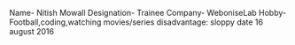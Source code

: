 Name- Nitish Mowall
Designation- Trainee
Company- WeboniseLab 
Hobby- Football,coding,watching movies/series
disadvantage: sloppy
date 16 august 2016

